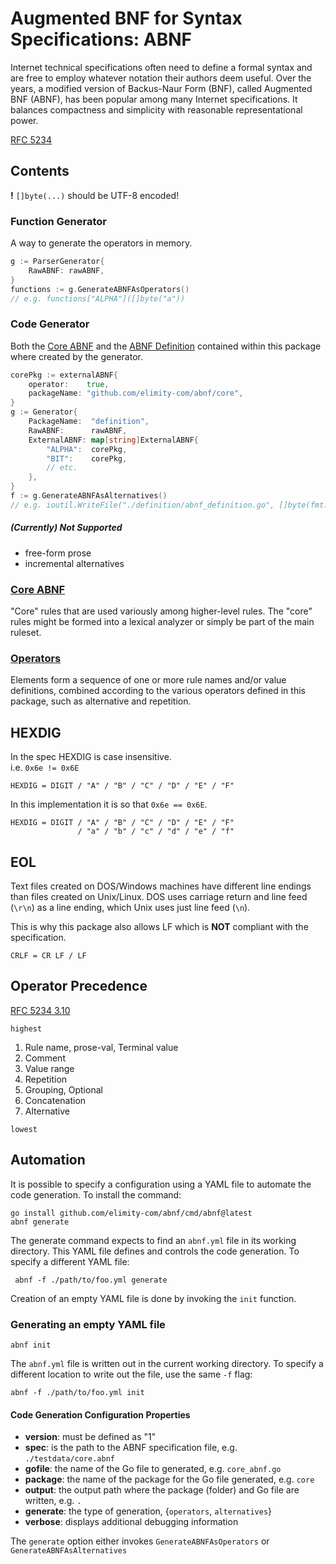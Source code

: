 # Augmented BNF for Syntax Specifications: ABNF
Internet technical specifications often need to define a formal syntax and are free to employ whatever notation their 
authors deem useful. Over the years, a modified version of Backus-Naur Form (BNF), called Augmented BNF (ABNF), has been
popular among many Internet specifications. It balances compactness and simplicity with reasonable representational power.

[RFC 5234](https://tools.ietf.org/html/rfc5234)

## Contents

**!** `[]byte(...)` should be UTF-8 encoded!

### Function Generator
A way to generate the operators in memory.
```go
g := ParserGenerator{
	RawABNF: rawABNF,
}
functions := g.GenerateABNFAsOperators()
// e.g. functions["ALPHA"]([]byte("a"))
```
### Code Generator
Both the [Core ABNF](./core/core_abnf.go) and the [ABNF Definition](./definition/abnf_definition.go) contained within this package 
where created by the generator.
```go
corePkg := externalABNF{
	operator:    true,
	packageName: "github.com/elimity-com/abnf/core",
}
g := Generator{
	PackageName:  "definition",
	RawABNF:      rawABNF,
	ExternalABNF: map[string]ExternalABNF{
		"ALPHA":  corePkg,
		"BIT":    corePkg,
		// etc.
	},
}
f := g.GenerateABNFAsAlternatives()
// e.g. ioutil.WriteFile("./definition/abnf_definition.go", []byte(fmt.Sprintf("%#v", f)), 0644)
```
##### (Currently) Not Supported
- free-form prose
- incremental alternatives

### [Core ABNF](https://godoc.org/github.com/elimity-com/abnf/core)
"Core" rules that are used variously among higher-level rules. The "core" rules might be formed into a lexical analyzer 
or simply be part of the main ruleset.
### [Operators](https://godoc.org/github.com/elimity-com/abnf/operators)
Elements form a sequence of one or more rule names and/or value definitions, combined according to the various operators
defined in this package, such as alternative and repetition.

## HEXDIG
In the spec HEXDIG is case insensitive. \
i.e. `0x6e != 0x6E`
```abnf
HEXDIG = DIGIT / "A" / "B" / "C" / "D" / "E" / "F"
```
In this implementation it is so that `0x6e == 0x6E`.
```abnf
HEXDIG = DIGIT / "A" / "B" / "C" / "D" / "E" / "F"
               / "a" / "b" / "c" / "d" / "e" / "f"
```

## EOL
Text files created on DOS/Windows machines have different line endings than files created on Unix/Linux. 
DOS uses carriage return and line feed (`\r\n`) as a line ending, which Unix uses just line feed (`\n`).

This is why this package also allows LF which is **NOT** compliant with the specification.
```abnf
CRLF = CR LF / LF
```

## Operator Precedence
[RFC 5234 3.10](https://tools.ietf.org/html/rfc5234#section-3.10)

`highest`

1. Rule name, prose-val, Terminal value
2. Comment
3. Value range
4. Repetition
5. Grouping, Optional
6. Concatenation
7. Alternative

`lowest`


## Automation
It is possible to specify a configuration using a YAML file to automate the code generation. To install the command:

```abnf
go install github.com/elimity-com/abnf/cmd/abnf@latest
abnf generate
```

The generate command expects to find an `abnf.yml` file in its working directory. This YAML file defines and controls
the code generation. To specify a different YAML file:

```abnf
 abnf -f ./path/to/foo.yml generate
```

Creation of an empty YAML file is done by invoking the `init` function. 

### Generating an empty YAML file
```abnf
abnf init
```

The `abnf.yml` file is written out in the current working directory. To specify a different location to write out 
the file, use the same `-f` flag:

```abnf
abnf -f ./path/to/foo.yml init
```

#### Code Generation Configuration Properties
- **version**: must be defined as "1" 
- **spec**: is the path to the ABNF specification file, e.g. `./testdata/core.abnf` 
- **gofile**: the name of the Go file to generated, e.g. `core_abnf.go`
- **package**: the name of the package for the Go file generated, e.g. `core`
- **output**: the output path where the package (folder) and Go file are written, e.g. `.`
- **generate**: the type of generation, {`operators`, `alternatives`}
- **verbose**: displays additional debugging information

The `generate` option either invokes `GenerateABNFAsOperators` or `GenerateABNFAsAlternatives`